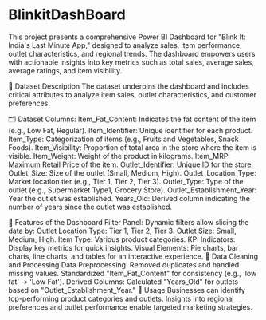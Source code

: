 # BlinkitDashBoard
This project presents a comprehensive Power BI Dashboard for "Blink It: India's Last Minute App," designed to analyze sales, item performance, outlet characteristics, and regional trends. The dashboard empowers users with actionable insights into key metrics such as total sales, average sales, average ratings, and item visibility.

📂 Dataset Description
The dataset underpins the dashboard and includes critical attributes to analyze item sales, outlet characteristics, and customer preferences.

🗂 Dataset Columns:
Item_Fat_Content: Indicates the fat content of the item (e.g., Low Fat, Regular).
Item_Identifier: Unique identifier for each product.
Item_Type: Categorization of items (e.g., Fruits and Vegetables, Snack Foods).
Item_Visibility: Proportion of total area in the store where the item is visible.
Item_Weight: Weight of the product in kilograms.
Item_MRP: Maximum Retail Price of the item.
Outlet_Identifier: Unique ID for the store.
Outlet_Size: Size of the outlet (Small, Medium, High).
Outlet_Location_Type: Market location tier (e.g., Tier 1, Tier 2, Tier 3).
Outlet_Type: Type of the outlet (e.g., Supermarket Type1, Grocery Store).
Outlet_Establishment_Year: Year the outlet was established.
Years_Old: Derived column indicating the number of years since the outlet was established.

📌 Features of the Dashboard
Filter Panel: Dynamic filters allow slicing the data by:
Outlet Location Type: Tier 1, Tier 2, Tier 3.
Outlet Size: Small, Medium, High.
Item Type: Various product categories.
KPI Indicators: Display key metrics for quick insights.
Visual Elements:
Pie charts, bar charts, line charts, and tables for an interactive experience.
🔧 Data Cleaning and Processing
Data Preprocessing:
Removed duplicates and handled missing values.
Standardized "Item_Fat_Content" for consistency (e.g., 'low fat' → 'Low Fat').
Derived Columns:
Calculated "Years_Old" for outlets based on "Outlet_Establishment_Year."
🚀 Usage
Businesses can identify top-performing product categories and outlets.
Insights into regional preferences and outlet performance enable targeted marketing strategies.
